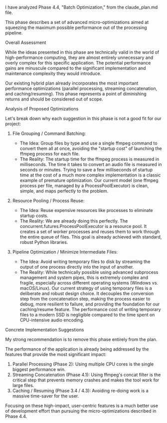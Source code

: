 I have analyzed Phase 4.4, "Batch Optimization," from the claude_plan.md file.

  This phase describes a set of advanced micro-optimizations aimed at squeezing the maximum possible performance out of the processing pipeline.

  Overall Assessment

  While the ideas presented in this phase are technically valid in the world of high-performance computing, they are almost entirely unnecessary and overly complex for this
  specific application. The potential performance gains are minuscule compared to the significant implementation and maintenance complexity they would introduce.

  Our existing hybrid plan already incorporates the most important performance optimizations (parallel processing, streaming concatenation, and caching/resuming). This phase
  represents a point of diminishing returns and should be considered out of scope.

  Analysis of Proposed Optimizations

  Let's break down why each suggestion in this phase is not a good fit for our project:

   1. File Grouping / Command Batching:
       * The Idea: Group files by type and use a single ffmpeg command to convert them all at once, avoiding the "startup cost" of launching the ffmpeg process for each file.
       * The Reality: The startup time for the ffmpeg process is measured in milliseconds. The time it takes to convert an audio file is measured in seconds or minutes. Trying
         to save a few milliseconds of startup time at the cost of a much more complex implementation is a classic example of premature optimization. Our current model (one
         ffmpeg process per file, managed by a ProcessPoolExecutor) is clean, simple, and maps perfectly to the problem.

   2. Resource Pooling / Process Reuse:
       * The Idea: Reuse expensive resources like processes to eliminate startup costs.
       * The Reality: We are already doing this perfectly. The concurrent.futures.ProcessPoolExecutor is a resource pool. It creates a set of worker processes and reuses them
         to work through the entire queue of files. This goal is already achieved with standard, robust Python libraries.

   3. Pipeline Optimization / Minimize Intermediate Files:
       * The Idea: Avoid writing temporary files to disk by streaming the output of one process directly into the input of another.
       * The Reality: While technically possible using advanced subprocess management and system pipes, this is extremely complex and fragile, especially across different
         operating systems (Windows vs. macOS/Linux). Our current strategy of using temporary files is a deliberate and robust design choice. It decouples the conversion step
         from the concatenation step, making the process easier to debug, more resilient to failure, and providing the foundation for our caching/resume feature. The
         performance cost of writing temporary files to a modern SSD is negligible compared to the time spent on CPU-intensive audio encoding.

  Concrete Implementation Suggestions

  My strong recommendation is to remove this phase entirely from the plan.

  The performance of the application is already being addressed by the features that provide the most significant impact:
   1. Parallel Processing (Phase 2): Using multiple CPU cores is the single biggest performance win.
   2. Streaming Concatenation (Phase 4.1): Using ffmpeg's concat filter is the critical step that prevents memory crashes and makes the tool work for large files.
   3. Caching / Resuming (Phase 3.4 / 4.3): Avoiding re-doing work is a massive time-saver for the user.

  Focusing on these high-impact, user-centric features is a much better use of development effort than pursuing the micro-optimizations described in Phase 4.4.